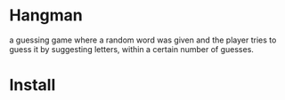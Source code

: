 # Hangman
a guessing game where a random word was given and the player tries to guess it by suggesting letters, within a certain number of guesses.

# Install
